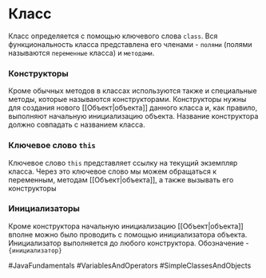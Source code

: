 # Класс
Класс определяется с помощью ключевого слова `сlass`. Вся функциональность класса представлена его членами - `полями` (полями называются `переменные` класса) и `методами`.

### Конструкторы
Кроме обычных методов в классах используются также и специальные методы, которые называются конструкторами. Конструкторы нужны для создания нового [[Объект|объекта]] данного класса и, как правило, выполняют начальную инициализацию объекта.
Название конструктора должно совпадать с названием класса.

### Ключевое слово `this`
Ключевое слово `this` представляет ссылку на текущий экземпляр класса. Через это ключевое слово мы можем обращаться к переменным, методам [[Объект|объекта]], а также вызывать его конструкторы

### Инициализаторы
Кроме конструктора начальную инициализацию [[Объект|объекта]] вполне можно было проводить с помощью инициализатора объекта. Инициализатор выполняется до любого конструктора.
Обозначение - `{инициализатор}`

#JavaFundamentals 
#VariablesAndOperators 
#SimpleClassesAndObjects